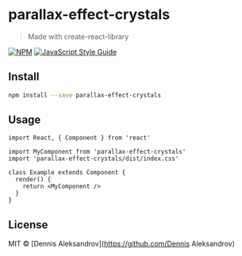 # parallax-effect-crystals

> Made with create-react-library

[![NPM](https://img.shields.io/npm/v/parallax-effect.svg)](https://www.npmjs.com/package/parallax-effect) [![JavaScript Style Guide](https://img.shields.io/badge/code_style-standard-brightgreen.svg)](https://standardjs.com)

## Install

```bash
npm install --save parallax-effect-crystals
```

## Usage

```tsx
import React, { Component } from 'react'

import MyComponent from 'parallax-effect-crystals'
import 'parallax-effect-crystals/dist/index.css'

class Example extends Component {
  render() {
    return <MyComponent />
  }
}
```

## License

MIT © [Dennis Aleksandrov](https://github.com/Dennis Aleksandrov)
